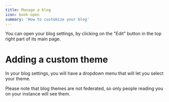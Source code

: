 ```yaml
---
title: Manage a blog
icon: book-open
summary: 'How to customize your blog'
---
```


You can open your blog settings, by clicking on the "Edit" button in the top right part of its main page.

# Adding a custom theme

In your blog settings, you will have a dropdown menu that will let you select your theme.

Please note that blog themes are not federated, so only people reading you on your instance will see them.
